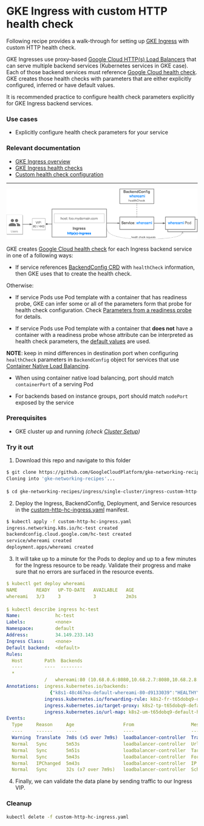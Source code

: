 # GKE Ingress with custom HTTP health check

Following recipe provides a walk-through for setting up [GKE Ingress](https://cloud.google.com/kubernetes-engine/docs/concepts/ingress)
with custom HTTP health check.

GKE Ingresses use proxy-based [Google Cloud HTTP(s) Load Balancers](https://cloud.google.com/load-balancing/docs/https)
that can serve multiple backend services (Kubernetes services in GKE case). Each of those backend services
must reference [Google Cloud health check](https://cloud.google.com/load-balancing/docs/health-check-concepts).
GKE creates those health checks with parameters that are either explicitly configured, inferred or
have default values.

It is recommended practice to configure health check parameters explicitly for GKE Ingress backend services.

### Use cases

* Explicitly configure health check parameters for your service

### Relevant documentation

* [GKE Ingress overview](https://cloud.google.com/kubernetes-engine/docs/concepts/ingress)
* [GKE Ingress health checks](https://cloud.google.com/kubernetes-engine/docs/concepts/ingress#health_checks)
* [Custom health check configuration](https://cloud.google.com/kubernetes-engine/docs/how-to/ingress-features#direct_health)

---

![iap-ingress](../../../images/healthcheck-ingress.png)

GKE creates [Google Cloud health check](https://cloud.google.com/load-balancing/docs/health-check-concepts)
for each Ingress backend service in one of a following ways:

* If service references [BackendConfig CRD](https://github.com/kubernetes/ingress-gce/tree/master/pkg/apis/backendconfig)
with `healthCheck` information, then GKE uses that to create the health check.

Otherwise:

* If service Pods use Pod template with a container that has readiness probe, GKE can infer some or
all of the parameters form that probe for health check configuration.
Check [Parameters from a readiness probe](https://cloud.google.com/kubernetes-engine/docs/concepts/ingress#interpreted_hc)
for details.

* If service Pods use Pod template with a container that **does not** have a container with a readiness
probe whose attribute can be interpreted as health check parameters, the [default values](https://cloud.google.com/kubernetes-engine/docs/concepts/ingress#def_inf_hc)
are used.

**NOTE**: keep in mind differences in destination port when configuring `healthCheck` parameters in
`BackendConfig` object for services that use [Container Native Load Balancing](https://cloud.google.com/kubernetes-engine/docs/how-to/container-native-load-balancing).

* When using container native load balancing, port should match `containerPort` of a serving Pod

* For backends based on instance groups, port should match `nodePort` exposed by the service

### Prerequisites

- GKE cluster up and running *(check [Cluster Setup](../../../cluster-setup.md))*

### Try it out

1. Download this repo and navigate to this folder

```bash
$ git clone https://github.com/GoogleCloudPlatform/gke-networking-recipes.git
Cloning into 'gke-networking-recipes'...

$ cd gke-networking-recipes/ingress/single-cluster/ingress-custom-http-health-check
```

2. Deploy the Ingress, BackendConfig, Deployment, and Service resources in the [custom-http-hc-ingress.yaml](custom-http-hc-ingress.yaml) manifest.

```bash
$ kubectl apply -f custom-http-hc-ingress.yaml
ingress.networking.k8s.io/hc-test created
backendconfig.cloud.google.com/hc-test created
service/whereami created
deployment.apps/whereami created
```

3. It will take up to a minute for the Pods to deploy and up to a few minutes for the Ingress resource to be ready. Validate their progress and make sure that no errors are surfaced in the resource events.

```yaml
$ kubectl get deploy whereami
NAME       READY   UP-TO-DATE   AVAILABLE   AGE
whereami   3/3     3            3           2m3s

$ kubectl describe ingress hc-test
Name:             hc-test
Labels:           <none>
Namespace:        default
Address:          34.149.233.143
Ingress Class:    <none>
Default backend:  <default>
Rules:
  Host        Path  Backends
  ----        ----  --------
  *
              /   whereami:80 (10.68.0.6:8080,10.68.2.7:8080,10.68.2.8:8080)
Annotations:  ingress.kubernetes.io/backends:
                {"k8s1-48c467ea-default-whereami-80-d9133039":"HEALTHY","k8s1-48c467ea-kube-system-default-http-backend-80-4fecb0c3":"HEALTHY"}
              ingress.kubernetes.io/forwarding-rule: k8s2-fr-t65dobq9-default-hc-test-mdufv3cy
              ingress.kubernetes.io/target-proxy: k8s2-tp-t65dobq9-default-hc-test-mdufv3cy
              ingress.kubernetes.io/url-map: k8s2-um-t65dobq9-default-hc-test-mdufv3cy
Events:
  Type     Reason     Age                  From                     Message
  ----     ------     ----                 ----                     -------
  Warning  Translate  7m8s (x5 over 7m9s)  loadbalancer-controller  Translation failed: invalid ingress spec: could not find service "default/whereami"
  Normal   Sync       5m53s                loadbalancer-controller  UrlMap "k8s2-um-t65dobq9-default-hc-test-mdufv3cy" created
  Normal   Sync       5m51s                loadbalancer-controller  TargetProxy "k8s2-tp-t65dobq9-default-hc-test-mdufv3cy" created
  Normal   Sync       5m43s                loadbalancer-controller  ForwardingRule "k8s2-fr-t65dobq9-default-hc-test-mdufv3cy" created
  Normal   IPChanged  5m43s                loadbalancer-controller  IP is now 34.149.233.143
  Normal   Sync       32s (x7 over 7m9s)   loadbalancer-controller  Scheduled for sync
```

4. Finally, we can validate the data plane by sending traffic to our Ingress VIP.

<!-- ```bash
$ curl 34.149.233.143
{
  "cluster_name": "gke-1",
  "gce_instance_id": "5672054038999820499",
  "gce_service_account": "square-pipe-192382.svc.id.goog",
  "headers": {
    "Accept": "*/*",
    "Connection": "Keep-Alive",
    "Host": "34.149.233.143",
    "User-Agent": "curl/7.74.0",
    "Via": "1.1 google",
    "X-Cloud-Trace-Context": "40591ad625685ac693cd5979612d1bb7/5151715693127206217",
    "X-Forwarded-For": "35.232.37.122, 34.149.233.143",
    "X-Forwarded-Proto": "http"
  },
  "host_header": "34.149.233.143",
  "pod_name": "whereami-6df48bf6bd-4w2bd",
  "pod_name_emoji": "👩",
  "project_id": "square-pipe-192382",
  "timestamp": "2023-01-20T19:15:14",
  "zone": "us-central1-a"
}
``` -->

### Cleanup

```bash
kubectl delete -f custom-http-hc-ingress.yaml
```
